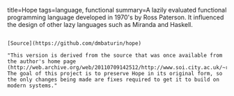 title=Hope
tags=language, functional
summary=A lazily evaluated functional programming language developed in 1970's by Ross Paterson. It influenced the design of other lazy languages such as Miranda and Haskell.
~~~~~~

[Source](https://github.com/dmbaturin/hope)

"This version is derived from the source that was once available from the author's home page (http://web.archive.org/web/20110709142512/http://www.soi.city.ac.uk/~ross/Hope/). The goal of this project is to preserve Hope in its original form, so the only changes being made are fixes required to get it to build on modern systems."

